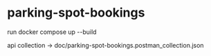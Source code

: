 # parking-spot-bookings

run docker compose up --build

api collection -> doc/parking-spot-bookings.postman_collection.json